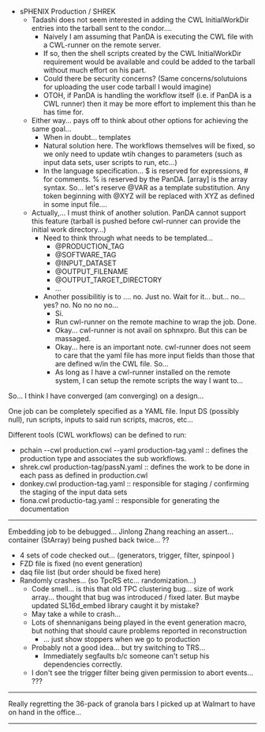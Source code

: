 - sPHENIX Production / SHREK
	- Tadashi does not seem interested in adding the CWL InitialWorkDir entries into the tarball sent to the condor.... 
		- Naively I am assuming that PanDA is executing the CWL file with a CWL-runner on the remote server. 
		-  If so, then the shell scripts created by the CWL InitialWorkDir requirement would be available and could be added to the tarball without much effort on his part.
		-  Could there be security concerns?  (Same concerns/solutuions for uploading the user code tarball I would imagine)
		-  OTOH, if PanDA is handling the workflow itself (i.e. if PanDA is a CWL runner) then it may be more effort to implement this than he has time for.
	- Either way... pays off to think about other options for achieving the same goal...
		- When in doubt... templates
		- Natural solution here.  The workflows themselves will be fixed, so we only need to update wtih changes to parameters (such as input data sets, user scripts to run, etc...)
		- In the language specification... $ is reserved for expressions, # for comments.  % is reserved by the PanDA.  [array] is the array syntax.  So... let's reserve @VAR as a template substitution.  Any token beginning with @XYZ will be replaced with XYZ as defined in some input file....  
	- Actually,... I must think of another solution.  PanDA cannot support this feature (tarball is pushed before cwl-runner can provide the initial work directory...)
		- Need to think through what needs to be templated...
			- @PRODUCTION_TAG
			- @SOFTWARE_TAG
			- @INPUT_DATASET
			- @OUTPUT_FILENAME
			- @OUTPUT_TARGET_DIRECTORY
			- ...
		- Another possibilitiy is to .... no.  Just no.  Wait for it... but... no... yes?  no.  No no no no...
			- Si.
			- Run cwl-runner on the remote machine to wrap the job.  Done.
			- Okay... cwl-runner is not avail on sphnxpro.  But this can be massaged.
			- Okay... here is an important note.  cwl-runner does not seem to care that the yaml file has more input fields than those that are defined w/in the CWL file.  So...
			- As long as I have a cwl-runner installed on the remote system, I can setup the remote scripts the way I want to...
	
So... I think I have converged (am converging) on a design...

One job can be completely specified as a YAML file.  Input DS (possibly null), run scripts, inputs to said run scripts, macros, etc...

Different tools (CWL workflows) can be defined to run:
- pchain --cwl production.cwl --yaml production-tag.yaml :: defines the production type and associates the sub workflows.
- shrek.cwl production-tag/passN.yaml  :: defines the work to be done in each pass as defined in production.cwl
- donkey.cwl production-tag.yaml :: responsible for staging / confirming the staging of the input data sets
- fiona.cwl productio-tag.yaml :: responsible for generating the documentation 

---

Embedding job to be debugged... Jinlong Zhang reaching an assert... container (StArray) being pushed back twice... ??  
- 4 sets of code checked out... (generators, trigger, filter, spinpool )
- FZD file is fixed (no event generation)
- daq file list (but order should be fixed here)
- Randomly crashes... (so TpcRS etc... randomization...)  
	- Code smell... is this that old TPC clustering bug... size of work array... thought that bug was introduced / fixed later.  But maybe updated SL16d_embed library caught it by mistake?
	- May take a while to crash...
	- Lots of shennanigans being played in the event generation macro, but nothing that should caure problems reported in reconstruction
		- ... just show stoppers when we go to production
	- Probably not a good idea... but try switching to TRS...
		- Immediately segfaults b/c someone can't setup his dependencies correctly.
	- I don't see the trigger filter being given permission to abort events...  ???


--- 

Really regretting the 36-pack of granola bars I picked up at Walmart to have on hand in the office...

---




